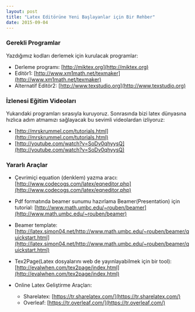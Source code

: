 ```yaml
---
layout: post
title: "Latex Editörüne Yeni Başlayanlar için Bir Rehber"
date: 2015-09-04
---
```


### Gerekli Programlar

Yazdığımız kodları derlemek için kurulacak programlar:
- Derleme programı: [http://miktex.org](http://miktex.org)
- Editör1: [http://www.xm1math.net/texmaker](http://www.xm1math.net/texmaker)
- Alternatif Editör2: [http://www.texstudio.org](http://www.texstudio.org)

### İzlenesi Eğitim Videoları

Yukarıdaki programları sırasıyla kuruyoruz. Sonrasında bizi latex dünyasına hızlıca adım atmamızı sağlayacak bu sevimli videolardan izliyoruz: 
- [http://mrskrummel.com/tutorials.html](http://mrskrummel.com/tutorials.html)
- [http://youtube.com/watch?v=SoDv0qhyysQ](http://youtube.com/watch?v=SoDv0qhyysQ)

### Yararlı Araçlar

- Çevrimiçi equation (denklem) yazma aracı: [http://www.codecogs.com/latex/eqneditor.php](http://www.codecogs.com/latex/eqneditor.php)

- Pdf formatında beamer sunumu hazırlama Beamer(Presentation) için tutorial: [http://www.math.umbc.edu/~rouben/beamer](http://www.math.umbc.edu/~rouben/beamer)

- Beamer template: [http://latex.simon04.net/http://www.math.umbc.edu/~rouben/beamer/quickstart.html](http://latex.simon04.net/http://www.math.umbc.edu/~rouben/beamer/quickstart.html)

- Tex2Page(Latex dosyalarını web de yayınlayabilmek için bir tool): [http://evalwhen.com/tex2page/index.html](http://evalwhen.com/tex2page/index.html)

- Online Latex Geliştirme Araçları: 
  - Sharelatex: [https://tr.sharelatex.com/](https://tr.sharelatex.com/)
  - Overleaf: [https://tr.overleaf.com/](https://tr.overleaf.com/)



